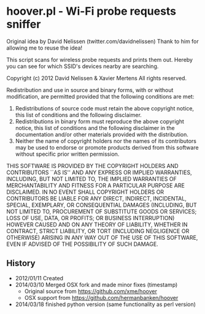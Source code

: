 # hoover.pl - Wi-Fi probe requests sniffer

Original idea by David Nelissen (twitter.com/davidnelissen)
Thank to him for allowing me to reuse the idea!

This script scans for wireless probe requests and prints them out.
Hereby you can see for which SSID's devices nearby are searching.

Copyright (c) 2012 David Nelissen & Xavier Mertens
All rights reserved.

Redistribution and use in source and binary forms, with or without
modification, are permitted provided that the following conditions
are met:
1. Redistributions of source code must retain the above copyright
   notice, this list of conditions and the following disclaimer.
2. Redistributions in binary form must reproduce the above copyright
   notice, this list of conditions and the following disclaimer in the
   documentation and/or other materials provided with the distribution.
3. Neither the name of copyright holders nor the names of its
   contributors may be used to endorse or promote products derived
   from this software without specific prior written permission.

THIS SOFTWARE IS PROVIDED BY THE COPYRIGHT HOLDERS AND CONTRIBUTORS
``AS IS'' AND ANY EXPRESS OR IMPLIED WARRANTIES, INCLUDING, BUT NOT LIMITED
TO, THE IMPLIED WARRANTIES OF MERCHANTABILITY AND FITNESS FOR A PARTICULAR
PURPOSE ARE DISCLAIMED.  IN NO EVENT SHALL COPYRIGHT HOLDERS OR CONTRIBUTORS
BE LIABLE FOR ANY DIRECT, INDIRECT, INCIDENTAL, SPECIAL, EXEMPLARY, OR
CONSEQUENTIAL DAMAGES (INCLUDING, BUT NOT LIMITED TO, PROCUREMENT OF
SUBSTITUTE GOODS OR SERVICES; LOSS OF USE, DATA, OR PROFITS; OR BUSINESS
INTERRUPTION) HOWEVER CAUSED AND ON ANY THEORY OF LIABILITY, WHETHER IN
CONTRACT, STRICT LIABILITY, OR TORT (INCLUDING NEGLIGENCE OR OTHERWISE)
ARISING IN ANY WAY OUT OF THE USE OF THIS SOFTWARE, EVEN IF ADVISED OF THE
POSSIBILITY OF SUCH DAMAGE.

## History

* 2012/01/11 Created
* 2014/03/10 Merged OSX fork and made minor fixes (timestamp)
  * Original source from https://github.com/xme/hoover
  * OSX support from https://github.com/hermanbanken/hoover
* 2014/03/18 finished python version (same functionality as perl version)

